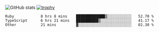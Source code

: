 ![GitHub stats](https://github-readme-stats.vercel.app/api?username=ksk001100&show_icons=true&theme=tokyonight)
[![trophy](https://github-profile-trophy.vercel.app/?username=ksk001100&theme=onedark)](https://github.com/ryo-ma/github-profile-trophy)

<!--START_SECTION:waka-->

```text
Ruby            8 hrs 8 mins    █████████████▒░░░░░░░░░░░   52.70 %
TypeScript      6 hrs 21 mins   ██████████▒░░░░░░░░░░░░░░   41.17 %
Other           21 mins         ▓░░░░░░░░░░░░░░░░░░░░░░░░   02.30 %
```

<!--END_SECTION:waka-->
